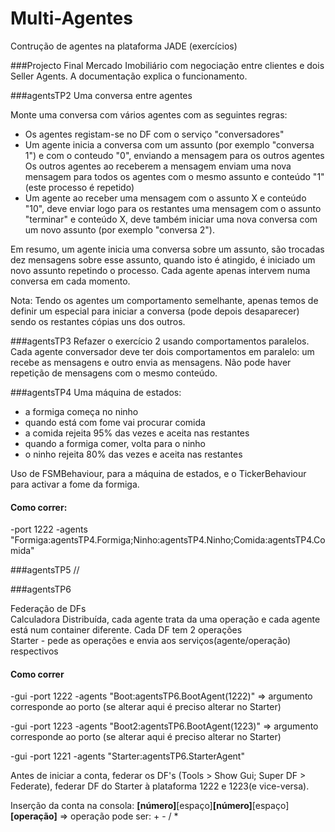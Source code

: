 # Multi-Agentes

Contrução de agentes na plataforma JADE (exercícios)

###Projecto Final
Mercado Imobiliário com negociação entre clientes e dois Seller Agents. A documentação explica o funcionamento.

###agentsTP2
Uma conversa entre agentes

Monte uma conversa com vários agentes com as seguintes regras:

- Os agentes registam-se no DF com o serviço "conversadores"  
- Um agente inicia a conversa com um assunto (por exemplo "conversa 1") e com o conteudo "0", enviando a mensagem para os outros agentes
Os outros agentes ao receberem a mensagem enviam uma nova mensagem para todos os agentes com o mesmo assunto e conteúdo "1" (este processo é repetido)  
- Um agente ao receber uma mensagem com o assunto X e conteúdo "10", deve enviar logo para os restantes uma mensagem com o assunto "terminar" e conteúdo X, deve também iniciar uma nova conversa com um novo assunto (por exemplo "conversa 2").

Em resumo, um agente inicia uma conversa sobre um assunto, são trocadas dez mensagens sobre esse assunto, quando isto é atingido, é iniciado um novo assunto repetindo o processo. Cada agente apenas intervem numa conversa em cada momento.  
  
Nota: Tendo os agentes um comportamento semelhante, apenas temos de definir um especial para iniciar a conversa (pode depois desaparecer) sendo os restantes cópias uns dos outros.   

###agentsTP3
Refazer o exercício 2 usando comportamentos paralelos. Cada agente conversador deve ter dois comportamentos em paralelo: um recebe as mensagens e outro envia as mensagens. Não pode haver repetição de mensagens com o mesmo conteúdo.


###agentsTP4
Uma máquina de estados:
- a formiga começa no ninho
- quando está com fome vai procurar comida
- a comida rejeita 95% das vezes e aceita nas restantes
- quando a formiga comer, volta para o ninho
- o ninho rejeita 80% das vezes e aceita nas restantes

Uso de FSMBehaviour, para a máquina de estados, e o TickerBehaviour para activar a fome da formiga.
#### Como correr:
-port 1222 -agents "Formiga:agentsTP4.Formiga;Ninho:agentsTP4.Ninho;Comida:agentsTP4.Comida"

###agentsTP5
//

###agentsTP6

Federação de DFs  
Calculadora Distribuída, cada agente trata da uma operação e cada agente está num container diferente. Cada DF tem 2 operações  
Starter - pede as operações e envia aos serviços(agente/operação) respectivos  

#### Como correr

-gui -port 1222 -agents "Boot:agentsTP6.BootAgent(1222)"   => argumento corresponde ao porto (se alterar aqui é preciso alterar no Starter)
  
-gui -port 1223 -agents "Boot2:agentsTP6.BootAgent(1223)"  => argumento corresponde ao porto (se alterar aqui é preciso alterar no Starter)  
  
-gui -port 1221 -agents "Starter:agentsTP6.StarterAgent"  
  
Antes de iniciar a conta, federar os DF's (Tools > Show Gui; Super DF > Federate), federar DF do Starter à plataforma 1222 e 1223(e vice-versa).  

Inserção da conta na consola: **[número]**[espaço]**[número]**[espaço]**[operação]**   => operação pode ser: + - / *  



